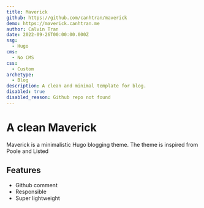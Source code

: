 ```yaml
---
title: Maverick
github: https://github.com/canhtran/maverick
demo: https://maverick.canhtran.me
author: Calvin Tran
date: 2022-09-26T00:00:00.000Z
ssg:
  - Hugo
cms:
  - No CMS
css:
  - Custom
archetype:
  - Blog
description: A clean and minimal template for blog.
disabled: true
disabled_reason: Github repo not found
---
```


# A clean Maverick

Maverick is a minimalistic Hugo blogging theme. The theme is inspired from Poole and Listed

## Features

* Github comment
* Responsible  
* Super lightweight  
